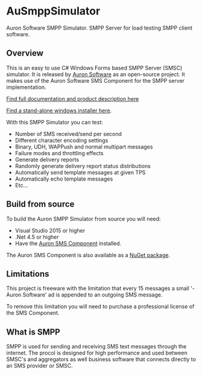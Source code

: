 # AuSmppSimulator
Auron Software SMPP Simulator. SMPP Server for load testing SMPP client software.

## Overview
This is an easy to use C# Windows Forms based SMPP Server (SMSC) simulator. It is released by [Auron Software](https://www.auronsoftware.com) as an open-source project. It makes use of the Auron Software SMS Component for the SMPP server implementation.

[Find full documentation and product description here](https://www.auronsoftware.com/products/auron-smpp-simulator/)

[Find a stand-alone windows installer here](https://www.auronsoftware.com/download/).

With this SMPP Simulator you can test:
  - Number of SMS received/send per second
  - Different character encoding settings
  - Binary, UDH, WAPPush and normal multipart messages
  - Failure modes and throttling effects
  - Generate delivery reports
  - Randomly generate delivery report status distributions
  - Automatically send template messages at given TPS
  - Automatically echo template messages
  - Etc...

## Build from source
To build the Auron SMPP Simulator from source you will need:
 - Visual Studio 2015 or higher
 - .Net 4.5 or higher
 - Have the [Auron SMS Component](https://www.auronsoftware.com/download/) installed.
 
The Auron SMS Component is also available as a [NuGet package](https://www.nuget.org/packages/AxSms/).

## Limitations
This project is freeware with the limitation that every 15 messages a small '- Auron Software' ad is appended to an outgoing SMS message.

To remove this limitation you will need to purchase a professional license of the SMS Component. 

## What is SMPP

SMPP is used for sending and receiving SMS text messages through the internet. The procol is designed for high performance and used between SMSC's and aggregators as well business software that connects directly to an SMS provider or SMSC.
